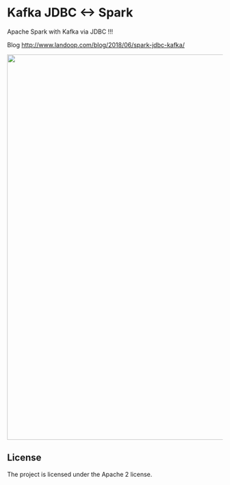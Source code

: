 # Kafka JDBC <-> Spark

Apache Spark with Kafka via JDBC !!!

Blog http://www.landoop.com/blog/2018/06/spark-jdbc-kafka/

<img src="https://www.landoop.com/images/blog/jdbc-spark/spark-jdbc-kafka.png" width="900">

License
-------

The project is licensed under the Apache 2 license.
